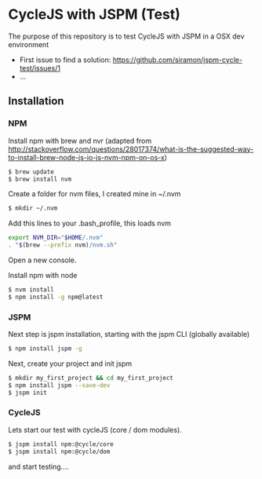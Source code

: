 # CycleJS with JSPM (Test)

The purpose of this repository is to test CycleJS with JSPM in a OSX dev environment

* First issue to find a solution: https://github.com/siramon/jspm-cycle-test/issues/1
* ...



## Installation

### NPM

Install npm with brew and nvr 
(adapted from http://stackoverflow.com/questions/28017374/what-is-the-suggested-way-to-install-brew-node-js-io-js-nvm-npm-on-os-x)
```sh
$ brew update
$ brew install nvm
```
Create a folder for nvm files, I created mine in ~/.nvm
```sh
$ mkdir ~/.nvm
```
Add this lines to your .bash_profile, this loads nvm
```sh
export NVM_DIR="$HOME/.nvm"
. "$(brew --prefix nvm)/nvm.sh"
```
Open a new console.

Install npm with node
```sh
$ nvm install
$ npm install -g npm@latest
```

### JSPM

Next step is jspm installation, starting with the jspm CLI (globally available)

```sh
$ npm install jspm -g
```

Next, create your project and init jspm

```sh
$ mkdir my_first_project && cd my_first_project
$ npm install jspm --save-dev
$ jspm init
```

### CycleJS

Lets start our test with cycleJS (core / dom modules).

```sh
$ jspm install npm:@cycle/core
$ jspm install npm:@cycle/dom
```

and start testing....
